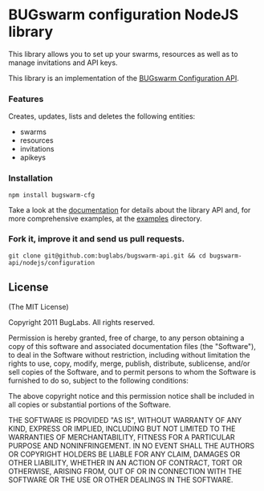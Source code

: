 # BUGswarm configuration NodeJS library

This library allows you to set up your swarms, resources as well as to manage 
invitations and API keys. 

This library is an implementation of the
[BUGswarm Configuration API](http://developer.bugswarm.net/configuration_api.html).

### Features
Creates, updates, lists and deletes the following entities:

* swarms
* resources 
* invitations
* apikeys

### Installation
`npm install bugswarm-cfg`

Take a look at the [documentation]() for details about the library API and, 
for more comprehensive examples, at the [examples]() directory. 

### Fork it, improve it and send us pull requests.
```shell
git clone git@github.com:buglabs/bugswarm-api.git && cd bugswarm-api/nodejs/configuration
```

## License
(The MIT License)

Copyright 2011 BugLabs. All rights reserved.

Permission is hereby granted, free of charge, to any person obtaining a copy
of this software and associated documentation files (the "Software"), to
deal in the Software without restriction, including without limitation the
rights to use, copy, modify, merge, publish, distribute, sublicense, and/or
sell copies of the Software, and to permit persons to whom the Software is
furnished to do so, subject to the following conditions:

The above copyright notice and this permission notice shall be included in
all copies or substantial portions of the Software.

THE SOFTWARE IS PROVIDED "AS IS", WITHOUT WARRANTY OF ANY KIND, EXPRESS OR
IMPLIED, INCLUDING BUT NOT LIMITED TO THE WARRANTIES OF MERCHANTABILITY,
FITNESS FOR A PARTICULAR PURPOSE AND NONINFRINGEMENT. IN NO EVENT SHALL THE
AUTHORS OR COPYRIGHT HOLDERS BE LIABLE FOR ANY CLAIM, DAMAGES OR OTHER
LIABILITY, WHETHER IN AN ACTION OF CONTRACT, TORT OR OTHERWISE, ARISING
FROM, OUT OF OR IN CONNECTION WITH THE SOFTWARE OR THE USE OR OTHER DEALINGS
IN THE SOFTWARE.


